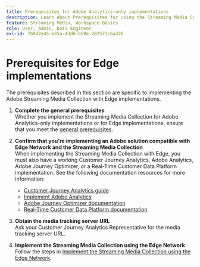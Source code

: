 ```yaml
---
title: Prerequisites for Adobe Analytics-only implementations
description: Learn About Prerequisites for using the Streaming Media Collection with Adobe Analytics-only implementations or Edge implementations
feature: Streaming Media, Workspace Basics
role: User, Admin, Data Engineer
exl-id: 7b042e45-e35a-43d6-b59e-282573c6a326
---
```

# Prerequisites for Edge implementations

The prerequisites described in this section are specific to implementing the Adobe Streaming Media Collection with Edge implementations.

1. **Complete the general prerequisites**<br>
Whether you implement the Streaming Media Collection for Adobe Analytics-only implementations or for Edge implementations, ensure that you meet the [general prerequisites](/help/getting-started/prereqs.md).

1. **Confirm that you're implementing an Adobe solution compatible with Edge Network and the Streaming Media Collection**<br>
When implementing the Streaming Media Collection with Edge, you must also have a working Customer Journey Analytics, Adobe Analytics, Adobe Journey Optimizer, or a Real-Time Customer Data Platform implementation. See the following documentation resources for more information:
   * [Customer Journey Analytics guide](https://experienceleague.adobe.com/docs/analytics-platform/using/cja-landing.html?lang=en)
   * [Implement Adobe Analytics](https://experienceleague.adobe.com/docs/analytics/implementation/home.html) 
   * [Adobe Journey Optimizer documentation](https://experienceleague.adobe.com/docs/journey-optimizer.html)
   * [Real-Time Customer Data Platform documentation](https://experienceleague.adobe.com/docs/real-time-customer-data-platform.html)

1. **Obtain the media tracking server URL**<br>
Ask your Customer Journey Analytics Representative for the media tracking server URL. <!-- This is the `collection-api-server` URL for the Mobile SDK, the JavaScript SDK, and the non-collection-api tracking server for Roku. Domain names for API implementation is: `[your_namespace].hb-api.omtrdc.net`. -->

1. **Implement the Streaming Media Collection using the Edge Network**<br>
Follow the steps in [Implement the Streaming Media Collection using the Edge Network](/help/implementation/edge/implementation-edge.md).
